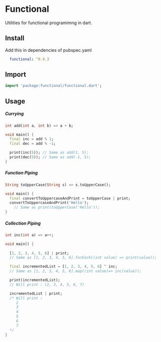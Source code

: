 # Functional

Utilities for functional programimng in dart.

## Install 

Add this in dependencies of pubspec.yaml

```yaml
  functional: ^0.9.3
```

## Import

```dart
import 'package:functional/functional.dart';
```

## Usage

##### Currying

```dart
int add(int a, int b) => a + b;

void main() {
  final inc = add % 1;
  final dec = add % -1;

  print(inc(5)); // Same as add(1, 5);
  print(dec(5)); // Same as add(-1, 5);
}
```

##### Function Piping

```dart
String toUpperCase(String s) => s.toUpperCase();

void main() {
  final convertToUppercaseAndPrint = toUpperCase | print;
  convertToUppercaseAndPrint('Hello'); 
    // Same as print(toUpperCase('Hello'));
}
```

##### Collection Piping

```dart
int inc(int a) => a++;

void main() {
    
  [1, 2, 3, 4, 5, 6] | print;
  // Same as [1, 2, 3, 4, 5, 6].forEach((int value) => print(value));

  final incrementedList = [1, 2, 3, 4, 5, 6] ^ inc;
  // Same as [1, 2, 3, 4, 5, 6].map((int value)=> inc(value));

  print(incrementedList);
  // Will print : (2, 3, 4, 5, 6, 7)

  incrementedList | print;
  /* Will print : 
     2
     3
     4
     5
     6
     7
  */
}
```


